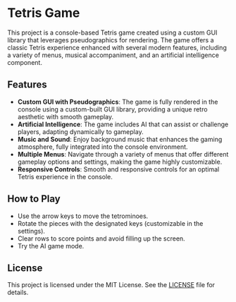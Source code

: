 # Tetris Game

This project is a console-based Tetris game created using a custom GUI library that leverages pseudographics for rendering. The game offers a classic Tetris experience enhanced with several modern features, including a variety of menus, musical accompaniment, and an artificial intelligence component.

## Features

- **Custom GUI with Pseudographics**: The game is fully rendered in the console using a custom-built GUI library, providing a unique retro aesthetic with smooth gameplay.
- **Artificial Intelligence**: The game includes AI that can assist or challenge players, adapting dynamically to gameplay.
- **Music and Sound**: Enjoy background music that enhances the gaming atmosphere, fully integrated into the console environment.
- **Multiple Menus**: Navigate through a variety of menus that offer different gameplay options and settings, making the game highly customizable.
- **Responsive Controls**: Smooth and responsive controls for an optimal Tetris experience in the console.

## How to Play

- Use the arrow keys to move the tetrominoes.
- Rotate the pieces with the designated keys (customizable in the settings).
- Clear rows to score points and avoid filling up the screen.
- Try the AI ​​game mode.

## License

This project is licensed under the MIT License. See the [LICENSE](LICENSE) file for details.
